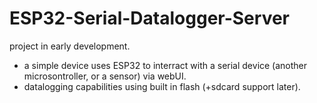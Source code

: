 # ESP32-Serial-Datalogger-Server
project in early development.
 - a simple device uses ESP32 to interract with a serial device (another microsontroller, or a sensor) via webUI.
 - datalogging capabilities using built in flash (+sdcard support later).
